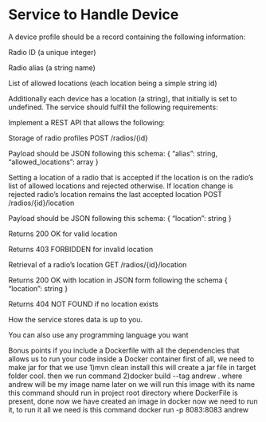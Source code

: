 # Service to Handle Device
A device profile should be a record containing the following information:

Radio ID (a unique integer)

Radio alias (a string name)

List of allowed locations (each location being a simple string id)

Additionally each device has a location (a string), that initially is set to undefined.
The service should fulfill the following requirements:

Implement a REST API that allows the following:

Storage of radio profiles
POST /radios/{id}

Payload should be JSON following this schema:
{
“alias”: string,
“allowed_locations”: array<string>
}

Setting a location of a radio that is accepted if the location is on the radio’s list of allowed locations and rejected otherwise. If location change is rejected radio’s location remains the last accepted location
POST /radios/{id}/location	

Payload should be JSON following this schema:
{
“location”: string
}

Returns 200 OK for valid location

Returns 403 FORBIDDEN for invalid location

Retrieval of a radio’s location
GET /radios/{id}/location

Returns 200 OK with location in JSON form following the schema
{
“location”: string
}

Returns 404 NOT FOUND if no location exists

How the service stores data is up to you. 

You can also use any programming language you want 

Bonus points if you include a Dockerfile with all the dependencies that allows us to run your code inside a Docker container
first of all, we need to make jar 
for that we use 
1)mvn clean install
this will create a jar file in target folder
cool.
then we run command 
2)docker build --tag andrew .
where andrew will be my image name later on we will run this image with its name
this command should run in project root directory where DockerFile is present,
done
now we have created an image in docker now we need to run it,
to run it all we need is this command
docker run -p 8083:8083 andrew
